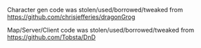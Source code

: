 
Character gen code  was stolen/used/borrowed/tweaked from https://github.com/chrisjefferies/dragonGrog

Map/Server/Client code was stolen/used/borrowed/tweaked from https://github.com/Tobsta/DnD